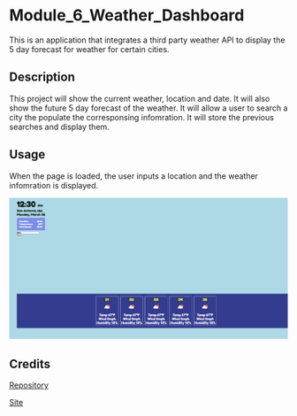 # Module_6_Weather_Dashboard
This is an application that integrates a third party weather API to display the 5 day forecast for weather for certain cities. 

## Description
This project will show the current weather, location and date. It will also show the future 5 day forecast of the weather. It will allow a user to 
search a city the populate the corresponsing infomration. It will store the previous searches and display them. 

## Usage
When the page is loaded, the user inputs a location and the weather infomration is displayed. 

![Screenshot](./Assets/Images/screenshot.PNG)

## Credits

 [Repository](https://github.com/danieltran2016/Module_6_Weather_Dashboard)

[Site](https://danieltran2016.github.io/Module_6_Weather_Dashboard/)